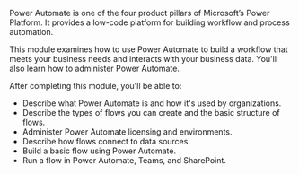 Power Automate is one of the four product pillars of Microsoft’s Power Platform. It provides a low-code platform for building workflow and process automation.

This module examines how to use Power Automate to build a workflow that meets your business needs and interacts with your business data. You'll also learn how to administer Power Automate.

After completing this module, you'll be able to:

 *  Describe what Power Automate is and how it's used by organizations.
 *  Describe the types of flows you can create and the basic structure of flows.
 *  Administer Power Automate licensing and environments.
 *  Describe how flows connect to data sources.
 *  Build a basic flow using Power Automate.
 *  Run a flow in Power Automate, Teams, and SharePoint.
